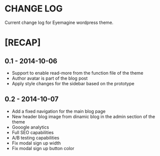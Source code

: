 


# CHANGE LOG

Current change log for Eyemagine wordpress theme.

# [RECAP]

## 0.1 - 2014-10-06

- Support to enable read-more from the function file of the theme
- Author avatar is part of the blog post
- Apply style changes for the sidebar based on the prototype

## 0.2 - 2014-10-07
- Add a fixed navigation for the main blog page
- New header blog image from dinamic blog in the admin section of the theme
- Gooogle analytics
- Full SEO capabilities
- A/B testing capabilities
- Fix modal sign up width
- Fix modal sign up button color
